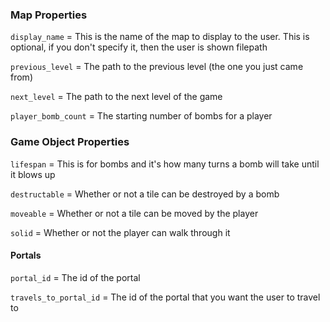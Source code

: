 ### Map Properties

`display_name` = This is the name of the map to display to the user. This is
optional, if you don't specify it, then the user is shown filepath

`previous_level` = The path to the previous level (the one you just came from)

`next_level` = The path to the next level of the game

`player_bomb_count` = The starting number of bombs for a player

### Game Object Properties

`lifespan` = This is for bombs and it's how many turns a bomb will take until it
blows up

`destructable` = Whether or not a tile can be destroyed by a bomb

`moveable` = Whether or not a tile can be moved by the player

`solid` = Whether or not the player can walk through it

#### Portals

`portal_id` = The id of the portal

`travels_to_portal_id` = The id of the portal that you want the user to travel
to
